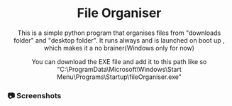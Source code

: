 <div align='center'>

<h1>File Organiser</h1>
<p>This is a simple python program that organises files from "downloads folder" and "desktop folder". It runs always and is launched on boot up , which makes it a no brainer(Windows only for now)

  You can download the EXE file and add it to this path like so "C:\ProgramData\Microsoft\Windows\Start Menu\Programs\Startup\fileOrganiser.exe"
</p>



</div>


### :camera: Screenshots

</div>

